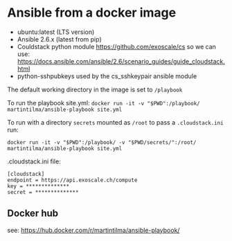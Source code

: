 # Ansible from a docker image

* ubuntu:latest (LTS version)
* Ansible 2.6.x (latest from pip)
* Couldstack python module https://github.com/exoscale/cs so we can use: https://docs.ansible.com/ansible/2.6/scenario_guides/guide_cloudstack.html
* python-sshpubkeys used by the cs_sshkeypair ansible module


The default working directory in the image is set to `/playbook`

To run the playbook site.yml:
`docker run -it -v "$PWD":/playbook/ martintilma/ansible-playbook site.yml`

To run with a directory `secrets` mounted as `/root` to pass a `.cloudstack.ini` run:

`docker run -it -v "$PWD":/playbook/ -v "$PWD/secrets/":/root/ martintilma/ansible-playbook site.yml`

.cloudstack.ini file:
```
[cloudstack]
endpoint = https://api.exoscale.ch/compute
key = **************
secret = **************
```

## Docker hub
see: https://hub.docker.com/r/martintilma/ansible-playbook/
